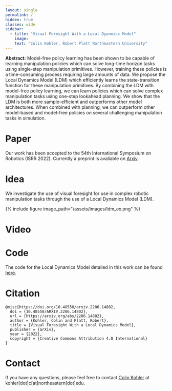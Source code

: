 ```yaml
---
layout: single
permalink: /
hidden: true
classes: wide
sidebar:
  - title: "Visual Foresight With a Local Dyanmics Model"
    image: 
    text: "Colin Kohler, Robert Platt Northeastern University" 
---
```

**Abstract:** Model-free policy learning has been shown to be capable of learning manipulation policies which can 
solve long-time horizon tasks using single-step manipulation primitives. However, training these 
policies is a time-consuming process requiring large amounts of data. We propose the Local Dynamics 
Model (LDM) which efficiently learns the state-transition function for these manipulation primitives. 
By combining the LDM with model-free policy learning, we can learn policies which can solve complex 
manipulation tasks using one-step lookahead planning. We show that the LDM is both more sample-efficient 
and outperforms other model architectures. When combined with planning, we can outperform other 
model-based and model-free policies on several challenging manipulation tasks in simulation. 

# Paper
Our work has been accepted to the 54th International Symposium on Robotics (ISRR 2022). Currently a preprint is
avaliable on [Arxiv](https://arxiv.org/pdf/2206.14802.pdf).

# Idea
We investigate the use of visual foresight for use in complex robotic manipulation tasks through the use of a Local
Dynamics Model (LDM).

{% include figure image_path="/assets/images/ldm_ex.png" %}

# Video

# Code
The code for the Local Dynamics Model detailed in this work can be found [here](https://github.com/ColinKohler/LocalDynamicsModel).

# Citation
```
@misc{https://doi.org/10.48550/arxiv.2206.14802,
  doi = {10.48550/ARXIV.2206.14802},
  url = {https://arxiv.org/abs/2206.14802},
  author = {Kohler, Colin and Platt, Robert},
  title = {Visual Foresight With a Local Dynamics Model},
  publisher = {arXiv},
  year = {2022},
  copyright = {Creative Commons Attribution 4.0 International}
}

```

# Contact
If you have any questions, please feel free to contact [Colin Kohler](https://colinkohler.github.io/webpage/) at kohler[dot]c[at]northeastern[dot]edu.
